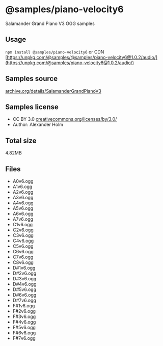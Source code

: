 # @samples/piano-velocity6

Salamander Grand Piano V3 OGG samples

## Usage

`npm install @samples/piano-velocity6` or CDN [https://unpkg.com/@samples/@samples/piano-velocity6@1.0.2/audio/](https://unpkg.com/@samples/piano-velocity6@1.0.2/audio/)

## Samples source

[archive.org/details/SalamanderGrandPianoV3](https://archive.org/details/SalamanderGrandPianoV3)

## Samples license

- CC BY 3.0 [creativecommons.org/licenses/by/3.0/](http://creativecommons.org/licenses/by/3.0/)
- Author: Alexander Holm 

## Total size

4.82MB

## Files

- A0v6.ogg
- A1v6.ogg
- A2v6.ogg
- A3v6.ogg
- A4v6.ogg
- A5v6.ogg
- A6v6.ogg
- A7v6.ogg
- C1v6.ogg
- C2v6.ogg
- C3v6.ogg
- C4v6.ogg
- C5v6.ogg
- C6v6.ogg
- C7v6.ogg
- C8v6.ogg
- D#1v6.ogg
- D#2v6.ogg
- D#3v6.ogg
- D#4v6.ogg
- D#5v6.ogg
- D#6v6.ogg
- D#7v6.ogg
- F#1v6.ogg
- F#2v6.ogg
- F#3v6.ogg
- F#4v6.ogg
- F#5v6.ogg
- F#6v6.ogg
- F#7v6.ogg
